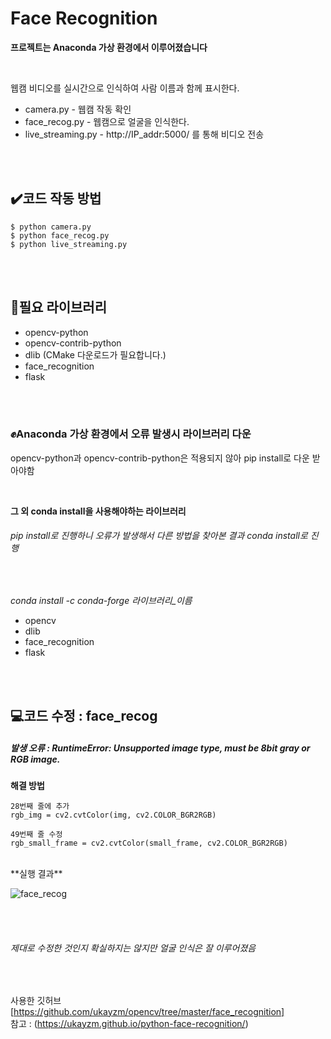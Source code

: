 # Face Recognition

**프로젝트는 Anaconda 가상 환경에서 이루어졌습니다**  

<br/>

웹캠 비디오를 실시간으로 인식하여 사람 이름과 함께 표시한다.

* camera.py - 웹캠 작동 확인
* face_recog.py - 웹캠으로 얼굴을 인식한다.
* live_streaming.py - http://IP_addr:5000/ 를 통해 비디오 전송  

<br/><br/>

## ✔️코드 작동 방법
```
$ python camera.py
$ python face_recog.py
$ python live_streaming.py
```  
<br/><br/>

## 📂필요 라이브러리
* opencv-python
* opencv-contrib-python
* dlib (CMake 다운로드가 필요합니다.)
* face_recognition
* flask  

<br/><br/>

### ✊Anaconda 가상 환경에서 오류 발생시 라이브러리 다운
opencv-python과 opencv-contrib-python은 적용되지 않아 pip install로 다운 받아야함  

<br/>

**그 외 conda install을 사용해야하는 라이브러리**
###### pip install로 진행하니 오류가 발생해서 다른 방법을 찾아본 결과 conda install로 진행

<br/>

*conda install -c conda-forge 라이브러리_이름*
- opencv
- dlib
- face_recognition
- flask  

<br/><br/>

## 💻코드 수정 : face_recog
##### 발생 오류 : RuntimeError: Unsupported image type, must be 8bit gray or RGB image.

**해결 방법**
```
28번째 줄에 추가
rgb_img = cv2.cvtColor(img, cv2.COLOR_BGR2RGB) 

49번째 줄 수정
rgb_small_frame = cv2.cvtColor(small_frame, cv2.COLOR_BGR2RGB)
```
<br/>
**실행 결과**  

![face_recog](https://github.com/Florakimm2/OpensourceTeamProject/assets/63054274/52f9050f-98b3-490a-a763-69a94fabb155)

<br/><br/>

###### 제대로 수정한 것인지 확실하지는 않지만 얼굴 인식은 잘 이루어졌음

<br/>

사용한 깃허브 [https://github.com/ukayzm/opencv/tree/master/face_recognition]  
참고 : (https://ukayzm.github.io/python-face-recognition/)
